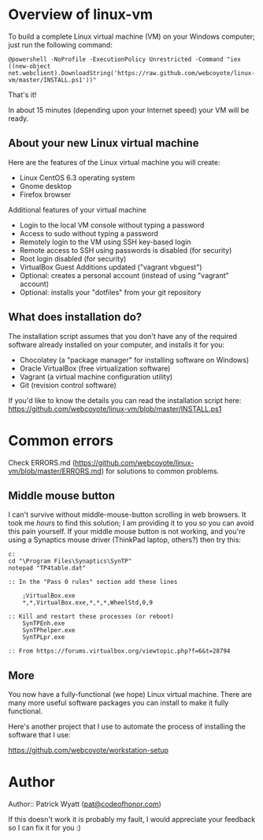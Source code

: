 # Overview of linux-vm

To build a complete Linux virtual machine (VM) on your Windows computer; just run the following command:

    @powershell -NoProfile -ExecutionPolicy Unrestricted -Command "iex ((new-object net.webclient).DownloadString('https://raw.github.com/webcoyote/linux-vm/master/INSTALL.ps1'))"

That's it!

In about 15 minutes (depending upon your Internet speed) your VM will be ready.


## About your new Linux virtual machine

Here are the features of the Linux virtual machine you will create:

* Linux CentOS 6.3 operating system
* Gnome desktop
* Firefox browser

Additional features of your virtual machine
* Login to the local VM console without typing a password
* Access to sudo without typing a password
* Remotely login to the VM using SSH key-based login
* Remote access to SSH using passwords is disabled (for security)
* Root login disabled (for security)
* VirtualBox Guest Additions updated ("vagrant vbguest")
* Optional: creates a personal account (instead of using "vagrant" account)
* Optional: installs your "dotfiles" from your git repository


## What does installation do?

The installation script assumes that you don't have any of the required software already installed on your computer, and installs it for you:
* Chocolatey (a "package manager" for installing software on Windows)
* Oracle VirtualBox (free virtualization software)
* Vagrant (a virtual machine configuration utility)
* Git (revision control software)

If you'd like to know the details you can read the installation script here: https://github.com/webcoyote/linux-vm/blob/master/INSTALL.ps1


# Common errors


Check ERRORS.md (https://github.com/webcoyote/linux-vm/blob/master/ERRORS.md) for solutions to common problems.


## Middle mouse button

I can't survive without middle-mouse-button scrolling in web browsers. It took me *hours* to find this solution; I am providing it to you so you can avoid this pain yourself. If your middle mouse button is not working, and you're using a Synaptics mouse driver (ThinkPad laptop, others?) then try this:

    c:
    cd "\Program Files\Synaptics\SynTP"
    notepad "TP4table.dat"

    :: In the "Pass 0 rules" section add these lines

        ;VirtualBox.exe
        *,*,VirtualBox.exe,*,*,*,WheelStd,0,9

    :: Kill and restart these processes (or reboot)
        SynTPEnh.exe
        SynTPhelper.exe
        SynTPLpr.exe

    :: From https://forums.virtualbox.org/viewtopic.php?f=6&t=28794


## More

You now have a fully-functional (we hope) Linux virtual machine. There are many more useful software packages you can install to make it fully functional.

Here's another project that I use to automate the process of installing the software that I use:

https://github.com/webcoyote/workstation-setup


# Author

Author:: Patrick Wyatt (pat@codeofhonor.com)

If this doesn't work it is probably my fault, I would appreciate your
feedback so I can fix it for you :)
